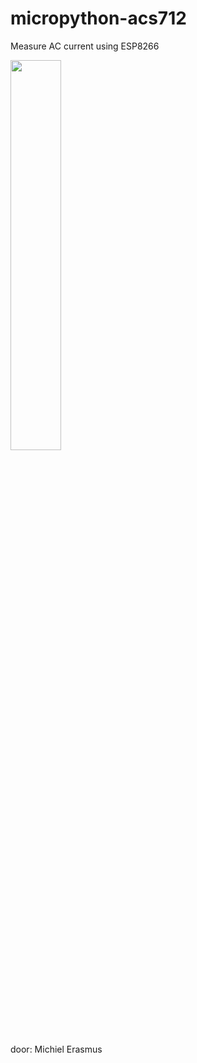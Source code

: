# micropython-acs712
Measure AC current using ESP8266

<img src="https://thesolaruniverse.files.wordpress.com/2019/06/046_hall_fig_01_96_dpi-1.png?w=611&h=489&zoom=2" width="40%" height="40%">

door: Michiel Erasmus
